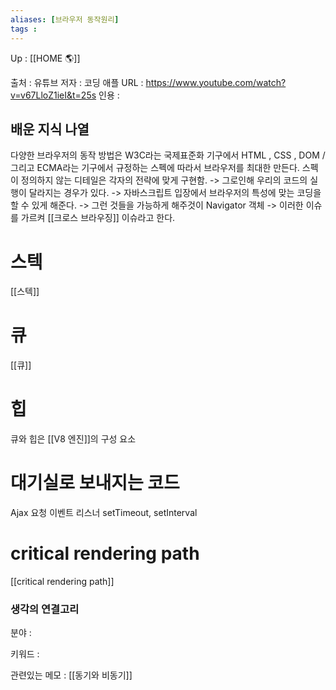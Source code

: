 ```yaml
---
aliases: [브라우저 동작원리]
tags :
---
```

Up : [[HOME 🌎]]

출처 : 유튜브 
저자 : 코딩 애플 
URL : https://www.youtube.com/watch?v=v67LloZ1ieI&t=25s
인용 : 

## 배운 지식 나열
다양한 브라우저의 동작 방법은 W3C라는 국제표준화  기구에서 HTML , CSS , DOM / 그리고 ECMA라는 기구에서 규정하는 스펙에 따라서 브라우저를 최대한 만든다. 스펙이 정의하지 않는 디테일은 각자의 전략에 맞게 구현함. 
-> 그로인해 우리의 코드의 실행이 달라지는 경우가 있다.
-> 자바스크립트 입장에서 브라우저의 특성에 맞는 코딩을 할 수 있게 해준다.
-> 그런 것들을 가능하게 해주것이 Navigator 객체 
-> 이러한 이슈를 가르켜 [[크로스 브라우징]] 이슈라고 한다.


# 스텍
[[스텍]]

# 큐 
[[큐]]

# 힙 

큐와 힙은 [[V8 엔진]]의 구성 요소 

# 대기실로 보내지는 코드 
Ajax 요청 
이벤트 리스너 
setTimeout, setInterval

# critical rendering path
[[critical rendering path]]






### 생각의 연결고리
분야 :

키워드 :

관련있는 메모 : [[동기와 비동기]] 


